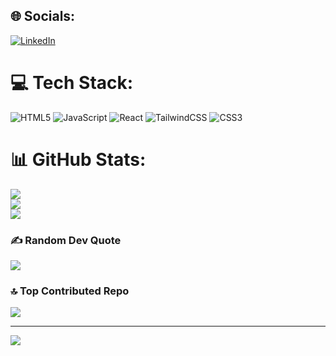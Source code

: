 
## 🌐 Socials:
[![LinkedIn](https://img.shields.io/badge/LinkedIn-%230077B5.svg?logo=linkedin&logoColor=white)](https://linkedin.com/in/https://www.linkedin.com/in/m-bilal-sheikh/) 

# 💻 Tech Stack:
![HTML5](https://img.shields.io/badge/html5-%23E34F26.svg?style=for-the-badge&logo=html5&logoColor=white) ![JavaScript](https://img.shields.io/badge/javascript-%23323330.svg?style=for-the-badge&logo=javascript&logoColor=%23F7DF1E) ![React](https://img.shields.io/badge/react-%2320232a.svg?style=for-the-badge&logo=react&logoColor=%2361DAFB) ![TailwindCSS](https://img.shields.io/badge/tailwindcss-%2338B2AC.svg?style=for-the-badge&logo=tailwind-css&logoColor=white) ![CSS3](https://img.shields.io/badge/css3-%231572B6.svg?style=for-the-badge&logo=css3&logoColor=white)
# 📊 GitHub Stats:
![](https://github-readme-stats.vercel.app/api?username=M-Bilal-Sheikh&theme=default&hide_border=false&include_all_commits=false&count_private=false)<br/>
![](https://github-readme-streak-stats.herokuapp.com/?user=M-Bilal-Sheikh&theme=default&hide_border=false)<br/>
![](https://github-readme-stats.vercel.app/api/top-langs/?username=M-Bilal-Sheikh&theme=default&hide_border=false&include_all_commits=false&count_private=false&layout=compact)

### ✍️ Random Dev Quote
![](https://quotes-github-readme.vercel.app/api?type=horizontal&theme=radical)

### 🔝 Top Contributed Repo
![](https://github-contributor-stats.vercel.app/api?username=M-Bilal-Sheikh&limit=5&theme=dark&combine_all_yearly_contributions=true)

---
[![](https://visitcount.itsvg.in/api?id=M-Bilal-Sheikh&icon=0&color=0)](https://visitcount.itsvg.in)

<!-- Proudly created with GPRM ( https://gprm.itsvg.in ) -->
